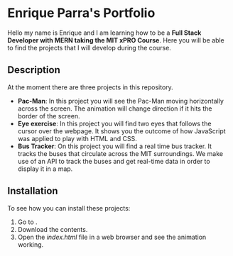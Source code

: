 # Enrique Parra's Portfolio

Hello my name is Enrique and I am learning how to be a **Full Stack Developer with MERN taking the MIT xPRO Course**. Here you will be able to find the projects that I will develop during the course.

## Description

At the moment there are three projects in this repository.
- **Pac-Man**: In this project you will see the Pac-Man moving horizontally across the screen. The animation will change direction if it hits the border of the screen.
- **Eye exercise**: In this project you will find two eyes that follows the cursor over the webpage. It shows you the outcome of how JavaScript was applied to play with HTML and CSS.
- **Bus Tracker**: On this project you will find a real time bus tracker. It tracks the buses that circulate across the MIT surroundings. We make use of an API to track the buses and get real-time data in order to display it in a map.
## Installation

To see how you can install these projects:
1. Go to <a href="enriqueparra33.github.io"></a>.
2. Download the contents.
3. Open the *index.html* file in a web browser and see the animation working.





